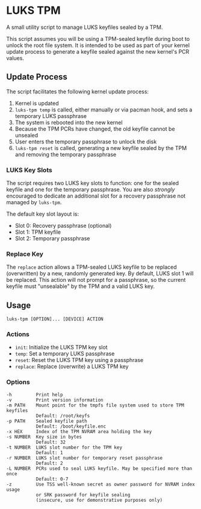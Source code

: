 LUKS TPM
========

A small utility script to manage LUKS keyfiles sealed by a TPM.

This script assumes you will be using a TPM-sealed keyfile during boot to unlock
the root file system. It is intended to be used as part of your kernel update
process to generate a keyfile sealed against the new kernel's PCR values.

Update Process
--------------

The script facilitates the following kernel update process:

  1. Kernel is updated
  2. `luks-tpm temp` is called, either manually or via pacman hook, and sets
     a temporary LUKS passphrase
  3. The system is rebooted into the new kernel
  4. Because the TPM PCRs have changed, the old keyfile cannot be unsealed
  5. User enters the temporary passphrase to unlock the disk
  6. `luks-tpm reset` is called, generating a new keyfile sealed by the TPM and
     removing the temporary passphrase

### LUKS Key Slots

The script requires two LUKS key slots to function: one for the sealed keyfile
and one for the temporary passphrase. You are also *strongly* encouraged to
dedicate an additional slot for a recovery passphrase not managed by `luks-tpm`.

The default key slot layout is:

  * Slot 0: Recovery passphrase (optional)
  * Slot 1: TPM keyfile
  * Slot 2: Temporary passphrase

### Replace Key

The `replace` action allows a TPM-sealed LUKS keyfile to be replaced
(overwritten) by a new, randomly generated key. By default, LUKS slot 1 will be
replaced. This action will not prompt for a passphrase, so the current keyfile
must "unsealable" by the TPM and a valid LUKS key.

Usage
-----

    luks-tpm [OPTION]... [DEVICE] ACTION

### Actions

  * `init`: Initialize the LUKS TPM key slot
  * `temp`: Set a temporary LUKS passphrase
  * `reset`: Reset the LUKS TPM key using a passphrase
  * `replace`: Replace (overwrite) a LUKS TPM key

### Options

    -h         Print help
    -v         Print version information
    -m PATH    Mount point for the tmpfs file system used to store TPM keyfiles
               Default: /root/keyfs
    -p PATH    Sealed keyfile path
               Default: /boot/keyfile.enc
    -x HEX     Index of the TPM NVRAM area holding the key
    -s NUMBER  Key size in bytes
               Default: 32
    -t NUMBER  LUKS slot number for the TPM key
               Default: 1
    -r NUMBER  LUKS slot number for temporary reset passphrase
               Default: 2
    -L NUMBER  PCRs used to seal LUKS keyfile. May be specified more than once
               Default: 0-7
    -z         Use TSS well-known secret as owner password for NVRAM index usage
               or SRK password for keyfile sealing
               (insecure, use for demonstrative purposes only)
